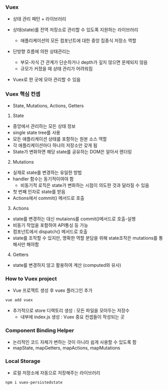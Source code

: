### Vuex
- 상태 관리 패턴 + 라이브러리
- 상태(state)를 전역 저장소로 관리할 수 있도록 지원하는 라이브러리
    - 애플리케이션의 모든 컴포넌트에 대한 중앙 집중식 저장소 역할

- 단방향 흐름에 의한 상태관리는
    - 부모-자식 간 관계가 단순하거나 depth가 깊지 않으면 문제되지 않음
    - 규모가 커졌을 때 상태 관리가 어려워짐
- Vuex로 한 곳에 모아 관리할 수 있음

### Vuex 핵심 컨셉
- State, Mutations, Actions, Getters

1. State

- 중앙에서 관리하는 모든 상태 정보
- single state tree를 사용
- 모든 애플리케이션 상태를 포함하는 원본 소스 역할
- 각 애플리케이션마다 하나의 저장소만 갖게 됨
- State가 변화하면 해당 state를 공유하는 DOM은 알아서 렌더링

2. Mutations

- 실제로 state를 변경하는 유일한 방법
- handler 함수는 동기적이여야 함
    - 비동기적 로직은 state가 변화하는 시점이 의도한 것과 달라질 수 있음
- 첫 번째 인자로 state를 받음
- Actions에서 commit() 메서드로 호출

3. Actions

- state를 변경하는 대신 mutaions를 commit()메서드로 호출-실행
- 비동기 작업을 포함하여 API통싱 등 가능
- 컴포넌트에서 dispatch() 메서드로 호출
- state를 조작할 수 있지만, 명확한 역할 분담을 위해 state조작은 mutations를 통해서만 해야함

4. Getters

- state를 변경하지 않고 활용하여 계산 (computed와 유사)

### How to Vuex project
- Vue 프로젝트 생성 후 vuex 플러그인 추가

```bash
vue add vuex
```

- 추가적으로 store 디렉토리 생성 : 모든 파일을 모아두는 저장수
    - 내부에 index.js 생성 : Vuex 중요 컨셉들이 작성되는 곳

### Component Binding Helper
- 논리적인 코드 자체가 변하는 것이 아니라 쉽게 사용할 수 있도록 함
- mapState, mapGetters, mapActions, mapMutations

### Local Storage
- 로컬 저장소에 자동으로 저장해주는 라이브러리

```bash
npm i vuex-persistedstate
```
